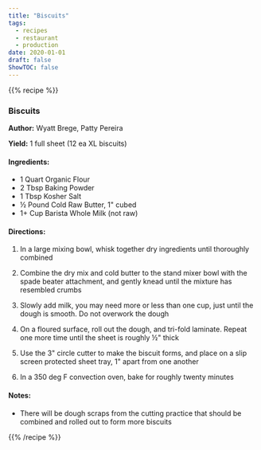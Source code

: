 ```yaml
---
title: "Biscuits"
tags:
  - recipes
  - restaurant
  - production
date: 2020-01-01 
draft: false
ShowTOC: false
---
```


{{% recipe %}}

### Biscuits

**Author:** Wyatt Brege, Patty Pereira

**Yield:** 1 full sheet (12 ea XL biscuits) 

#### Ingredients:

- 1 Quart Organic Flour
- 2 Tbsp Baking Powder
- 1 Tbsp Kosher Salt
- ½ Pound Cold Raw Butter, 1" cubed
- 1+ Cup Barista Whole Milk (not raw)

#### Directions:

1.  In a large mixing bowl, whisk together dry ingredients until
    thoroughly combined

2.  Combine the dry mix and cold butter to the stand mixer bowl with the
    spade beater attachment, and gently knead until the mixture has
    resembled crumbs

3.  Slowly add milk, you may need more or less than one cup, just until
    the dough is smooth. Do not overwork the dough

4.  On a floured surface, roll out the dough, and tri-fold laminate.
    Repeat one more time until the sheet is roughly ½" thick

5.  Use the 3" circle cutter to make the biscuit forms, and place on a
    slip screen protected sheet tray, 1" apart from one another

6.  In a 350 deg F convection oven, bake for roughly twenty minutes

#### Notes:

-   There will be dough scraps from the cutting practice that should be
    combined and rolled out to form more biscuits


{{% /recipe %}}
